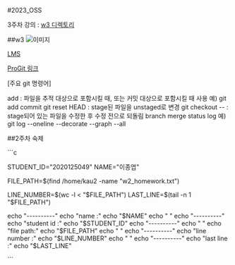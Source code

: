 #2023_OSS

3주차 강의 : [w3 디렉토리](./w3/README.md)

##w3
![이미지](https://github.com/nparkcourage/2023-kau-0504/blob/main/w3/2023_OSS/img/kau/kau.pn)

[LMS](https://lms.kau.ac.kr/)

[ProGit 링크](https://git-scm.com/book/ko/v2)

[주요 git 명령어]

add : 파일을 추적 대상으로 포함시킬 때, 또는 커밋 대상으로 포함시킬 때 사용
   예) git add
commit
git reset HEAD : stage된 파일을 unstaged로 변경
git checkout -- : stage되어 있는 파일을 수정한 후 수정 전으로 되돌림
branch
merge
status
log
예) git log --oneline --decorate --graph --all

##2주차 숙제

\`\`\`c

STUDENT_ID="2020125049"
NAME="이종엽"

FILE_PATH=$(find /home/kau2 -name "w2_homework.txt")

LINE_NUMBER=$(wc -l < "$FILE_PATH")
LAST_LINE=$(tail -n 1 "$FILE_PATH")

echo "----------"
echo "name :"
echo "$NAME"
echo " "
echo "----------"
echo "student id :"
echo "$STUDENT_ID"
echo "----------"
echo " "
echo "file path:"
echo "$FILE_PATH"
echo " "
echo "----------"
echo "line number :"
echo "$LINE_NUMBER"
echo " "
echo "----------"
echo "last line :"
echo "$LAST_LINE"

\`\`\`
